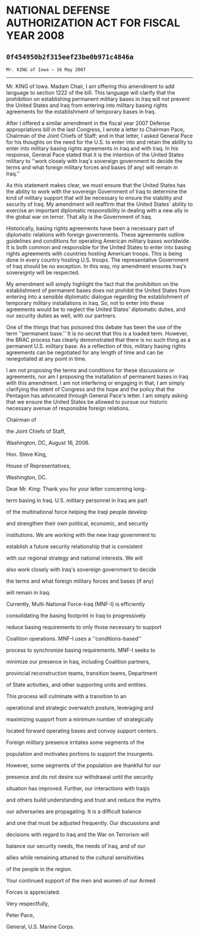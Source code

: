 # NATIONAL DEFENSE AUTHORIZATION ACT FOR FISCAL YEAR 2008
## `0f454950b2f315eef23be0b971c4846a`
`Mr. KING of Iowa — 16 May 2007`

---


Mr. KING of Iowa. Madam Chair, I am offering this amendment to add 
language to section 1222 of the bill. This language will clarify that 
the prohibition on establishing permanent military bases in Iraq will 
not prevent the United States and Iraq from entering into military 
basing rights agreements for the establishment of temporary bases in 
Iraq.

After I offered a similar amendment in the fiscal year 2007 Defense 
appropriations bill in the last Congress, I wrote a letter to Chairman 
Pace, Chairman of the Joint Chiefs of Staff; and in that letter, I 
asked General Pace for his thoughts on the need for the U.S. to enter 
into and retain the ability to enter into military basing rights 
agreements in Iraq and with Iraq. In his response, General Pace stated 
that it is the intention of the United States military to ''work 
closely with Iraq's sovereign government to decide the terms and what 
foreign military forces and bases (if any) will remain in Iraq.''

As this statement makes clear, we must ensure that the United States 
has the ability to work with the sovereign Government of Iraq to 
determine the kind of military support that will be necessary to ensure 
the stability and security of Iraq. My amendment will reaffirm that the 
United States' ability to exercise an important diplomatic 
responsibility in dealing with a new ally in the global war on terror. 
That ally is the Government of Iraq.

Historically, basing rights agreements have been a necessary part of 
diplomatic relations with foreign governments. These agreements outline 
guidelines and conditions for operating American military bases 
worldwide. It is both common and responsible for the United States to 
enter into basing rights agreements with countries hosting American 
troops. This is being done in every country hosting U.S. troops. The 
representative Government of Iraq should be no exception. In this way, 
my amendment ensures Iraq's sovereignty will be respected.

My amendment will simply highlight the fact that the prohibition on 
the establishment of permanent bases does not prohibit the United 
States from entering into a sensible diplomatic dialogue regarding the 
establishment of temporary military installations in Iraq. So, not to 
enter into these agreements would be to neglect the United States' 
diplomatic duties, and our security duties as well, with our partners.

One of the things that has poisoned this debate has been the use of 
the term ''permanent base.'' It is no secret that this is a loaded 
term. However, the BRAC process has clearly demonstrated that there is 
no such thing as a permanent U.S. military base. As a reflection of 
this, military basing rights agreements can be negotiated for any 
length of time and can be renegotiated at any point in time.

I am not proposing the terms and conditions for these discussions or 
agreements, nor am I proposing the installation of permanent bases in 
Iraq with this amendment. I am not interfering or engaging in that, I 
am simply clarifying the intent of Congress and the hope and the policy 
that the Pentagon has advocated through General Pace's letter. I am 
simply asking that we ensure the United States be allowed to pursue our 
historic necessary avenue of responsible foreign relations.




























 Chairman of




















the Joint Chiefs of Staff,


















Washington, DC, August 16, 2006.


 Hon. Steve King,


 House of Representatives,


 Washington, DC.



 Dear Mr. King: Thank you for your letter concerning long-


 term basing in Iraq. U.S. military personnel in Iraq are part 


 of the multinational force helping the Iraqi people develop 


 and strengthen their own political, economic, and security 


 institutions. We are working with the new Iraqi government to 


 establish a future security relationship that is consistent 


 with our regional strategy and national interests. We will 


 also work closely with Iraq's sovereign government to decide 


 the terms and what foreign military forces and bases (if any) 


 will remain in Iraq.



 Currently, Multi-National Force-Iraq (MNF-I) is efficiently 


 consolidating the basing footprint in Iraq to progressively 


 reduce basing requirements to only those necessary to support 


 Coalition operations. MNF-I uses a ''conditions-based'' 


 process to synchronize basing requirements. MNF-I seeks to 


 minimize our presence in Iraq, including Coalition partners, 


 provincial reconstruction teams, transition teams, Department 


 of State activities, and other supporting units and entities. 


 This process will culminate with a transition to an 


 operational and strategic overwatch posture, leveraging and 


 maximizing support from a minimum number of strategically 


 located forward operating bases and convoy support centers.



 Foreign military presence irritates some segments of the 


 population and motivates portions to support the insurgents. 


 However, some segments of the population are thankful for our 


 presence and do not desire our withdrawal until the security 


 situation has improved. Further, our interactions with Iraqis 


 and others build understanding and trust and reduce the myths 


 our adversaries are propagating. It is a difficult balance 


 and one that must be adjusted frequently. Our discussions and 


 decisions with regard to Iraq and the War on Terrorism will 


 balance our security needs, the needs of Iraq, and of our 


 allies while remaining attuned to the cultural sensitivities 


 of the people in the region.



 Your continued support of the men and women of our Armed 


 Forces is appreciated.





 Very respectfully,



























 Peter Pace,



















 General, U.S. Marine Corps.
